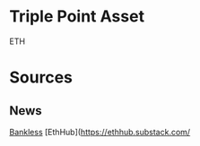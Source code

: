 # Triple Point Asset
ETH
# Sources
## News
[Bankless](https://newsletter.banklesshq.com/)
[EthHub](https://ethhub.substack.com/

